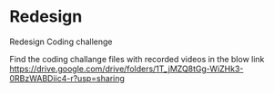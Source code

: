 # Redesign
Redesign Coding challenge

Find the coding challange files with recorded videos in the blow link
https://drive.google.com/drive/folders/1T_jMZQ8tGg-WiZHk3-0RBzWABDiic4-r?usp=sharing
